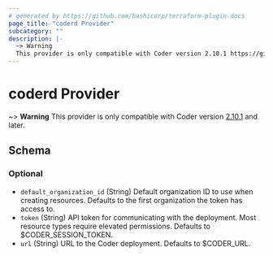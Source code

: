 ```yaml
---
# generated by https://github.com/hashicorp/terraform-plugin-docs
page_title: "coderd Provider"
subcategory: ""
description: |-
  ~> Warning
  This provider is only compatible with Coder version 2.10.1 https://github.com/coder/coder/releases/tag/v2.10.1 and later.
---
```


# coderd Provider

~> **Warning**
This provider is only compatible with Coder version [2.10.1](https://github.com/coder/coder/releases/tag/v2.10.1) and later.



<!-- schema generated by tfplugindocs -->
## Schema

### Optional

- `default_organization_id` (String) Default organization ID to use when creating resources. Defaults to the first organization the token has access to.
- `token` (String) API token for communicating with the deployment. Most resource types require elevated permissions. Defaults to $CODER_SESSION_TOKEN.
- `url` (String) URL to the Coder deployment. Defaults to $CODER_URL.
